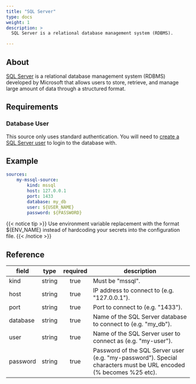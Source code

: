 ```yaml
---
title: "SQL Server"
type: docs
weight: 1
description: >
  SQL Server is a relational database management system (RDBMS).

---
```


## About

[SQL Server][mssql-docs] is a relational database management system (RDBMS)
developed by Microsoft that allows users to store, retrieve, and manage large
amount of data through a structured format.

[mssql-docs]: https://www.microsoft.com/en-us/sql-server

## Requirements

### Database User

This source only uses standard authentication. You will need to [create a
SQL Server user][mssql-users] to login to the database with.

[mssql-users]: https://learn.microsoft.com/en-us/sql/relational-databases/security/authentication-access/create-a-database-user?view=sql-server-ver16

## Example

```yaml
sources:
    my-mssql-source:
        kind: mssql
        host: 127.0.0.1
        port: 1433
        database: my_db
        user: ${USER_NAME}
        password: ${PASSWORD}
```

{{< notice tip >}}
Use environment variable replacement with the format ${ENV_NAME}
instead of hardcoding your secrets into the configuration file.
{{< /notice >}}

## Reference 

| **field** | **type** | **required** | **description**                                                                                                   |
|-----------|:--------:|:------------:|-------------------------------------------------------------------------------------------------------------------|
| kind      |  string  |     true     | Must be "mssql".                                                                                                  |
| host      |  string  |     true     | IP address to connect to (e.g. "127.0.0.1").                                                                      |
| port      |  string  |     true     | Port to connect to (e.g. "1433").                                                                                 |
| database  |  string  |     true     | Name of the SQL Server database to connect to (e.g. "my_db").                                                     |
| user      |  string  |     true     | Name of the SQL Server user to connect as (e.g. "my-user").                                                       |
| password  |  string  |     true     | Password of the SQL Server user (e.g. "my-password"). Special characters must be URL encoded (% becomes %25 etc). |

